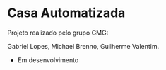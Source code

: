 # Casa Automatizada

Projeto realizado pelo grupo GMG:

Gabriel Lopes, 
Michael Brenno, 
Guilherme Valentim.





- Em desenvolvimento 



